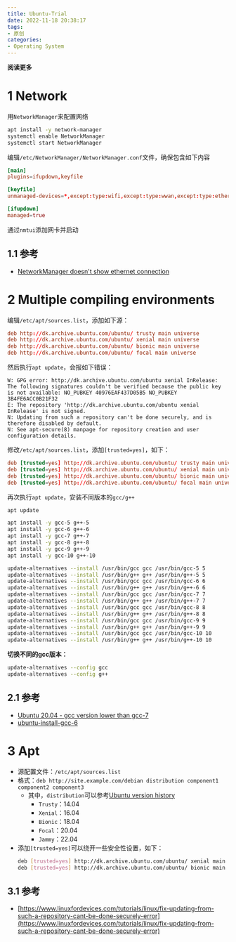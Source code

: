 ```yaml
---
title: Ubuntu-Trial
date: 2022-11-18 20:38:17
tags: 
- 原创
categories: 
- Operating System
---
```


**阅读更多**

<!--more-->

# 1 Network

用`NetworkManager`来配置网络

```sh
apt install -y network-manager
systemctl enable NetworkManager
systemctl start NetworkManager
```

编辑`/etc/NetworkManager/NetworkManager.conf`文件，确保包含如下内容

```conf
[main]
plugins=ifupdown,keyfile

[keyfile]
unmanaged-devices=*,except:type:wifi,except:type:wwan,except:type:ethernet

[ifupdown]
managed=true
```

通过`nmtui`添加网卡并启动

## 1.1 参考

* [NetworkManager doesn't show ethernet connection](https://askubuntu.com/questions/904545/networkmanager-doesnt-show-ethernet-connection)

# 2 Multiple compiling environments

编辑`/etc/apt/sources.list`，添加如下源：

```conf
deb http://dk.archive.ubuntu.com/ubuntu/ trusty main universe
deb http://dk.archive.ubuntu.com/ubuntu/ xenial main universe
deb http://dk.archive.ubuntu.com/ubuntu/ bionic main universe
deb http://dk.archive.ubuntu.com/ubuntu/ focal main universe
```

然后执行`apt update`，会报如下错误：

```
W: GPG error: http://dk.archive.ubuntu.com/ubuntu xenial InRelease: The following signatures couldn't be verified because the public key is not available: NO_PUBKEY 40976EAF437D05B5 NO_PUBKEY 3B4FE6ACC0B21F32
E: The repository 'http://dk.archive.ubuntu.com/ubuntu xenial InRelease' is not signed.
N: Updating from such a repository can't be done securely, and is therefore disabled by default.
N: See apt-secure(8) manpage for repository creation and user configuration details.
```

修改`/etc/apt/sources.list`，添加`[trusted=yes]`，如下：

```conf
deb [trusted=yes] http://dk.archive.ubuntu.com/ubuntu/ trusty main universe
deb [trusted=yes] http://dk.archive.ubuntu.com/ubuntu/ xenial main universe
deb [trusted=yes] http://dk.archive.ubuntu.com/ubuntu/ bionic main universe
deb [trusted=yes] http://dk.archive.ubuntu.com/ubuntu/ focal main universe
```

再次执行`apt update`，安装不同版本的`gcc/g++`

```sh
apt update

apt install -y gcc-5 g++-5
apt install -y gcc-6 g++-6
apt install -y gcc-7 g++-7
apt install -y gcc-8 g++-8
apt install -y gcc-9 g++-9
apt install -y gcc-10 g++-10

update-alternatives --install /usr/bin/gcc gcc /usr/bin/gcc-5 5
update-alternatives --install /usr/bin/g++ g++ /usr/bin/g++-5 5
update-alternatives --install /usr/bin/gcc gcc /usr/bin/gcc-6 6
update-alternatives --install /usr/bin/g++ g++ /usr/bin/g++-6 6
update-alternatives --install /usr/bin/gcc gcc /usr/bin/gcc-7 7
update-alternatives --install /usr/bin/g++ g++ /usr/bin/g++-7 7
update-alternatives --install /usr/bin/gcc gcc /usr/bin/gcc-8 8
update-alternatives --install /usr/bin/g++ g++ /usr/bin/g++-8 8
update-alternatives --install /usr/bin/gcc gcc /usr/bin/gcc-9 9
update-alternatives --install /usr/bin/g++ g++ /usr/bin/g++-9 9
update-alternatives --install /usr/bin/gcc gcc /usr/bin/gcc-10 10
update-alternatives --install /usr/bin/g++ g++ /usr/bin/g++-10 10
```

**切换不同的gcc版本：**

```sh
update-alternatives --config gcc
update-alternatives --config g++
```

## 2.1 参考

* [Ubuntu 20.04 - gcc version lower than gcc-7](https://askubuntu.com/questions/1235819/ubuntu-20-04-gcc-version-lower-than-gcc-7)
* [ubuntu-install-gcc-6](https://gist.github.com/zuyu/7d5682a5c75282c596449758d21db5ed)

# 3 Apt

* 源配置文件：`/etc/apt/sources.list`
* 格式：`deb http://site.example.com/debian distribution component1 component2 component3`
    * 其中，`distribution`可以参考[Ubuntu version history](https://en.wikipedia.org/wiki/Ubuntu_version_history)
        * `Trusty`：14.04
        * `Xenial`：16.04
        * `Bionic`：18.04
        * `Focal`：20.04
        * `Jammy`：22.04
* 添加`[trusted=yes]`可以绕开一些安全性设置，如下：
    ```sh
    deb [trusted=yes] http://dk.archive.ubuntu.com/ubuntu/ xenial main universe
    deb [trusted=yes] http://dk.archive.ubuntu.com/ubuntu/ bionic main universe
    ```

## 3.1 参考

* [https://www.linuxfordevices.com/tutorials/linux/fix-updating-from-such-a-repository-cant-be-done-securely-error](https://www.linuxfordevices.com/tutorials/linux/fix-updating-from-such-a-repository-cant-be-done-securely-error)
